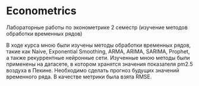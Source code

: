 # Econometrics
Лабораторные работы по эконометрике 2 семестр (изучение методов обработки временных рядов)

В ходе курса мною были изучены методы обработки временных рядов, такие как Naive, Exponential Smoothing, ARMA, ARIMA, SARIMA, Prophet, а также рекуррентные нейронные сети. Изученные мною методы были применены на датасете, в котором хранятся значения показателя pm2.5 воздуха в Пекине. Необходимо сделать прогноз будущих значений временного ряда. В качестве метрики была взята RMSE.
